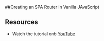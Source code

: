 ##Creating an SPA Router in Vanilla JAvaScript

## Resources 
 - Watch the tutorial onb [YouTube](https://www.youtube.com/watch?v=ZleShIpv5zQ)